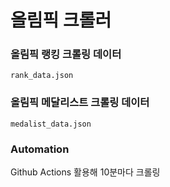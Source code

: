 # 올림픽 크롤러 


### 올림픽 랭킹 크롤링 데이터

`rank_data.json`

### 올림픽 메달리스트 크롤링 데이터

`medalist_data.json`


### Automation

Github Actions 활용해 10분마다 크롤링

